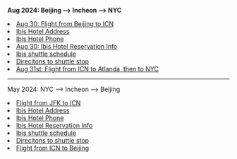 <P><B>Aug 2024: Beijing --> Incheon --> NYC </B></P>
<AL>
  <LI><a href="flight_BJ_ICN" target=_blank>Aug 30: Flight from Beijing to ICN</a></LI>
  <LI><a href="hotel_address.jpg" target=_blank>Ibis Hotel Address</a>  </LI>
  <LI><a href="hotel_phone.jpg" target=_blank> Ibis Hotel Phone </a></LI>
  <LI><a href="hotel_details.jpg" target=_blank> Aug 30: Ibis Hotel Reservation Info</a></LI>
  <LI><a href="ibis_shuttle.pdf" target=_blank> Ibis shuttle schedule </a></LI>
  <LI><a href="shuttle.txt" target=_blank> Direcitons to shuttle stop </a></LI>
  <LI><a href="flight_ICN_NYC.jpg" target=_blank> Aug 31st: Flight from ICN to Atlanda, then to NYC</a> </LI>    
</AL>

<hr>
<P>May 2024: NYC --> Incheon --> Beijing </P> 
<AL>
  <LI><a href="flight_JFK_ICN.jpg" target=_blank>Flight from JFK to ICN </a> </LI>
  <LI><a href="hotel_address.jpg" target=_blank>Ibis Hotel Address</a>  </LI>
  <LI><a href="hotel_phone.jpg" target=_blank> Ibis Hotel Phone </a></LI>
  <LI><a href="hotel_reservation.jpg" target=_blank> Ibis Hotel Reservation Info</a></LI>
  <LI><a href="ibis_shuttle.pdf" target=_blank> Ibis shuttle schedule </a></LI>
  <LI><a href="shuttle.txt" target=_blank> Direcitons to shuttle stop </a></LI>
  <LI><a href="flight_ICN_BJ.jpg" target=_blank> Flight from ICN to Beijing</a> </LI>
</AL>
